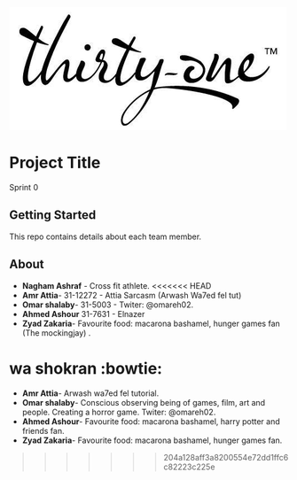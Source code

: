 ![](logo.jpg)
# Project Title

Sprint 0

## Getting Started

This repo contains details about each team member.



## About
* **Nagham Ashraf** - Cross fit athlete.
<<<<<<< HEAD
* **Amr Attia**- 31-12272 - Attia Sarcasm (Arwash Wa7ed fel tut)
* **Omar shalaby**- 31-5003 - Twiter: @omareh02.
* **Ahmed Ashour** 31-7631 - Elnazer
* **Zyad Zakaria**- Favourite food: macarona bashamel, hunger games fan (The mockingjay) .

wa shokran :bowtie:
=======
* **Amr Attia**- Arwash wa7ed fel tutorial.
* **Omar shalaby**- Conscious observing being of games, film, art and people. Creating a horror game. Twiter: @omareh02.
* **Ahmed Ashour**- Favourite food: macarona bashamel, harry potter and friends fan.
* **Zyad Zakaria**- Favourite food: macarona bashamel, hunger games fan.
>>>>>>> 204a128aff3a8200554e72dd1ffc6c82223c225e
